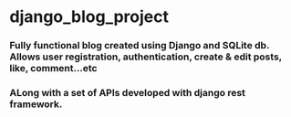 # django_blog_project

### Fully functional blog created using Django and SQLite db. Allows user registration, authentication, create & edit posts, like, comment...etc
### ALong with a set of APIs developed with django rest framework. 
